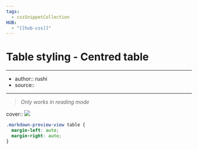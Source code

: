 ```yaml
---
tags:
  - cssSnippetCollection 
HUB:
  - "[[hub-css]]"
---
```

# Table styling - Centred table

---

- author:: rushi
- source::

---

> _Only works in reading mode_

cover:: ![](https://i.imgur.com/Tpxc3uJ.png)

```css
.markdown-preview-view table {
  margin-left: auto;
  margin-right: auto;
}
```
